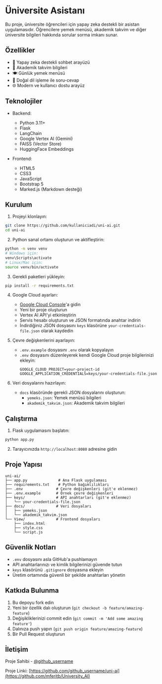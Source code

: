 # Üniversite Asistanı

Bu proje, üniversite öğrencileri için yapay zeka destekli bir asistan uygulamasıdır. Öğrencilere yemek menüsü, akademik takvim ve diğer üniversite bilgileri hakkında sorular sorma imkanı sunar.

## Özellikler

- 🤖 Yapay zeka destekli sohbet arayüzü
- 📅 Akademik takvim bilgileri
- 🍽️ Günlük yemek menüsü
- 💬 Doğal dil işleme ile soru-cevap
- 🌐 Modern ve kullanıcı dostu arayüz

## Teknolojiler

- Backend:
  - Python 3.11+
  - Flask
  - LangChain
  - Google Vertex AI (Gemini)
  - FAISS (Vector Store)
  - HuggingFace Embeddings

- Frontend:
  - HTML5
  - CSS3
  - JavaScript
  - Bootstrap 5
  - Marked.js (Markdown desteği)

## Kurulum

1. Projeyi klonlayın:
```bash
git clone https://github.com/kullaniciadi/uni-ai.git
cd uni-ai
```

2. Python sanal ortamı oluşturun ve aktifleştirin:
```bash
python -m venv venv
# Windows için:
venv\Scripts\activate
# Linux/Mac için:
source venv/bin/activate
```

3. Gerekli paketleri yükleyin:
```bash
pip install -r requirements.txt
```

4. Google Cloud ayarları:
   - [Google Cloud Console](https://console.cloud.google.com)'a gidin
   - Yeni bir proje oluşturun
   - Vertex AI API'yi etkinleştirin
   - Servis hesabı oluşturun ve JSON formatında anahtar indirin
   - İndirdiğiniz JSON dosyasını `keys` klasörüne `your-credentials-file.json` olarak kaydedin

5. Çevre değişkenlerini ayarlayın:
   - `.env.example` dosyasını `.env` olarak kopyalayın
   - `.env` dosyasını düzenleyerek kendi Google Cloud proje bilgilerinizi ekleyin:
     ```
     GOOGLE_CLOUD_PROJECT=your-project-id
     GOOGLE_APPLICATION_CREDENTIALS=keys/your-credentials-file.json
     ```

6. Veri dosyalarını hazırlayın:
   - `docs` klasöründe gerekli JSON dosyalarını oluşturun:
     - `yemeks.json`: Yemek menüsü bilgileri
     - `akademik_takvim.json`: Akademik takvim bilgileri

## Çalıştırma

1. Flask uygulamasını başlatın:
```bash
python app.py
```

2. Tarayıcınızda `http://localhost:8080` adresine gidin

## Proje Yapısı

```
uni-ai/
├── app.py              # Ana Flask uygulaması
├── requirements.txt    # Python bağımlılıkları
├── .env               # Çevre değişkenleri (git'e eklenmez)
├── .env.example       # Örnek çevre değişkenleri
├── keys/              # API anahtarları (git'e eklenmez)
│   └── your-credentials-file.json
├── docs/              # Veri dosyaları
│   ├── yemeks.json
│   └── akademik_takvim.json
└── View/              # Frontend dosyaları
    ├── index.html
    ├── style.css
    └── script.js
```

## Güvenlik Notları

- `.env` dosyasını asla GitHub'a pushlamayın
- API anahtarlarınızı ve kimlik bilgilerinizi güvende tutun
- `keys` klasörünü `.gitignore` dosyasına ekleyin
- Üretim ortamında güvenli bir şekilde anahtarları yönetin

## Katkıda Bulunma

1. Bu depoyu fork edin
2. Yeni bir özellik dalı oluşturun (`git checkout -b feature/amazing-feature`)
3. Değişikliklerinizi commit edin (`git commit -m 'Add some amazing feature'`)
4. Dalınıza push yapın (`git push origin feature/amazing-feature`)
5. Bir Pull Request oluşturun


## İletişim

Proje Sahibi - [@github_username](https://github.com/mferitb)

Proje Linki: [https://github.com/github_username/uni-ai](https://github.com/mferitb/University_AI) 
